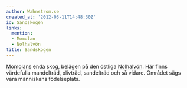```yaml
---
author: Wahnstrom.se
created_at: '2012-03-11T14:48:30Z'
id: Sandskogen
links:
  mention:
  - Momolan
  - Nolhalvön
title: Sandskogen
---
```


[Momolans] enda skog, belägen på den östliga [Nolhalvön]. Här finns värdefulla mandelträd, olivträd,
sandelträd och så vidare. Området sägs vara människans födelseplats.

  [Momolans]: Momolan
  [Nolhalvön]: Nolhalvön
